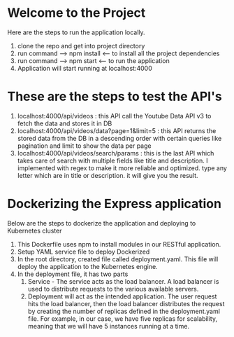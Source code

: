 # Welcome to the Project

Here are the steps to run the application locally.

1. clone the repo and get into project directory
2. run command --> npm install <-- to install all the project dependencies
3. run command --> npm start <-- to run the application
4. Application will start running at localhost:4000

# These are the steps to test the API's

1. localhost:4000/api/videos : this API call the Youtube Data API v3 to fetch the data and stores it in DB
2. localhost:4000/api/videos/data?page=1&limit=5 : this API returns the stored data from the DB in a descending order with certain queries like pagination and limit to show the data per page
3. localhost:4000/api/videos/search/params : this is the last API which takes care of search with multiple fields like title and description. I implemented with regex to make it more reliable and optimized. type any letter which are in title or description. it will give you the result.

# Dockerizing the Express application

Below are the steps to dockerize the application and deploying to Kubernetes cluster

1. This Dockerfile uses npm to install modules in our RESTful application.
2. Setup YAML service file to deploy Dockerized
3. In the root directory, created file called deployment.yaml. This file will deploy the application to the Kubernetes engine.
4. In the deployment file, it has two parts
   1. Service - The service acts as the load balancer. A load balancer is used to distribute requests to the various available servers.
   2. Deployment will act as the intended application. The user request hits the load balancer, then the load balancer distributes the request by creating the number of replicas defined in the deployment.yaml file. For example, in our case, we have five replicas for scalability, meaning that we will have 5 instances running at a time.
